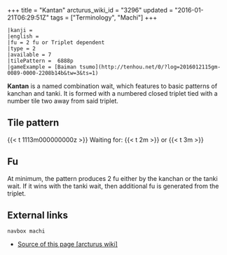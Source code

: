 +++
title = "Kantan"
arcturus_wiki_id = "3296"
updated = "2016-01-21T06:29:51Z"
tags = ["Terminology", "Machi"]
+++

```machi
|kanji =
|english =
|fu = 2 fu or Triplet dependent
|type = 2
|available = 7
|tilePattern =  6888p
|gameExample = [Baiman tsumo](http://tenhou.net/0/?log=2016012115gm-0089-0000-2208b14b&tw=3&ts=1)
```

**Kantan** is a named combination wait, which features to basic patterns of kanchan and tanki. It is
formed with a numbered closed triplet tied with a number tile two away from said triplet.

## Tile pattern

{{< t 1113m000000000z >}} Waiting for: {{< t 2m >}} or {{< t 3m >}}

## Fu

At minimum, the pattern produces 2 fu either by the kanchan or the tanki wait. If it wins with the
tanki wait, then additional fu is generated from the triplet.

## External links

`navbox machi`

- [Source of this page [arcturus wiki]](http://arcturus.su/wiki/Kantan)
